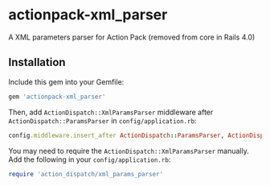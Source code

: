 actionpack-xml\_parser
======================

A XML parameters parser for Action Pack (removed from core in Rails 4.0)

Installation
------------

Include this gem into your Gemfile:

```ruby
gem 'actionpack-xml_parser'
```

Then, add `ActionDispatch::XmlParamsParser` middleware after `ActionDispatch::ParamsParser`
in `config/application.rb`:

```ruby
config.middleware.insert_after ActionDispatch::ParamsParser, ActionDispatch::XmlParamsParser
```

You may need to require the `ActionDispatch::XmlParamsParser` manually. Add the following 
in your `config/application.rb`:

```ruby
require 'action_dispatch/xml_params_parser'
```
